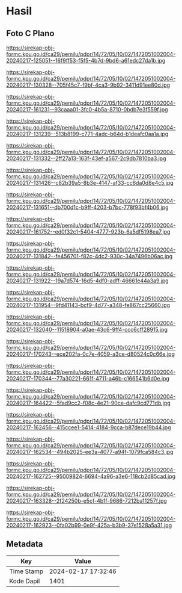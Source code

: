 # Hasil

## Foto C Plano

https://sirekap-obj-formc.kpu.go.id/ca29/pemilu/pdpr/14/72/05/10/02/1472051002004-20240217-125051--16f9ff53-f5f5-4b7d-9bd6-a61edc27da1b.jpg

https://sirekap-obj-formc.kpu.go.id/ca29/pemilu/pdpr/14/72/05/10/02/1472051002004-20240217-130328--705f45c7-f9bf-4ca3-9b92-3411d91ee80d.jpg

https://sirekap-obj-formc.kpu.go.id/ca29/pemilu/pdpr/14/72/05/10/02/1472051002004-20240217-161231--93caaa01-3fc0-4b5a-8710-0bdb7e3f559f.jpg

https://sirekap-obj-formc.kpu.go.id/ca29/pemilu/pdpr/14/72/05/10/02/1472051002004-20240217-131239--513b8199-c771-4adc-b64d-b1deafc0aa1a.jpg

https://sirekap-obj-formc.kpu.go.id/ca29/pemilu/pdpr/14/72/05/10/02/1472051002004-20240217-131332--2ff27a13-163f-43ef-a567-2c9db7810ba3.jpg

https://sirekap-obj-formc.kpu.go.id/ca29/pemilu/pdpr/14/72/05/10/02/1472051002004-20240217-131426--c82b39a5-8b3e-4147-af33-cc6da0d8e4c5.jpg

https://sirekap-obj-formc.kpu.go.id/ca29/pemilu/pdpr/14/72/05/10/02/1472051002004-20240217-131651--db700d1c-b9ff-4203-b7bc-778f93bf4b06.jpg

https://sirekap-obj-formc.kpu.go.id/ca29/pemilu/pdpr/14/72/05/10/02/1472051002004-20240217-161752--ed0f32c1-5404-4777-923b-6a5df5198ea7.jpg

https://sirekap-obj-formc.kpu.go.id/ca29/pemilu/pdpr/14/72/05/10/02/1472051002004-20240217-131842--fe456701-f82c-4dc2-930c-34a7496b06ac.jpg

https://sirekap-obj-formc.kpu.go.id/ca29/pemilu/pdpr/14/72/05/10/02/1472051002004-20240217-131922--19a7d574-16d5-4df0-adff-46661e44a3a9.jpg

https://sirekap-obj-formc.kpu.go.id/ca29/pemilu/pdpr/14/72/05/10/02/1472051002004-20240217-131954--9fd41143-bcf9-4d77-a348-fe867cc25660.jpg

https://sirekap-obj-formc.kpu.go.id/ca29/pemilu/pdpr/14/72/05/10/02/1472051002004-20240217-132040--11518904-a0ae-43c6-9ff4-ccc6cff28915.jpg

https://sirekap-obj-formc.kpu.go.id/ca29/pemilu/pdpr/14/72/05/10/02/1472051002004-20240217-170243--ece202fa-0c7e-4059-a3ce-d80524c0c66e.jpg

https://sirekap-obj-formc.kpu.go.id/ca29/pemilu/pdpr/14/72/05/10/02/1472051002004-20240217-170344--77a30221-661f-4711-a46b-c166541b6d0e.jpg

https://sirekap-obj-formc.kpu.go.id/ca29/pemilu/pdpr/14/72/05/10/02/1472051002004-20240217-164422--5fad9cc2-f08c-4e21-90ce-dafc9cd771db.jpg

https://sirekap-obj-formc.kpu.go.id/ca29/pemilu/pdpr/14/72/05/10/02/1472051002004-20240217-162456--415ccee1-5414-4184-9cca-b87dece19b44.jpg

https://sirekap-obj-formc.kpu.go.id/ca29/pemilu/pdpr/14/72/05/10/02/1472051002004-20240217-162534--494b2025-ee3a-4077-a94f-1079fca584c3.jpg

https://sirekap-obj-formc.kpu.go.id/ca29/pemilu/pdpr/14/72/05/10/02/1472051002004-20240217-162725--95009824-6694-4a96-a3e6-118cb2d85cad.jpg

https://sirekap-obj-formc.kpu.go.id/ca29/pemilu/pdpr/14/72/05/10/02/1472051002004-20240217-163328--2f24250b-e5cf-4b1f-9686-7212ba11257f.jpg

https://sirekap-obj-formc.kpu.go.id/ca29/pemilu/pdpr/14/72/05/10/02/1472051002004-20240217-162923--0fa02b99-0e9f-425a-b3b9-37e1528a5a31.jpg


## Metadata

| Key        | Value               |
| ---------- | ------------------- |
| Time Stamp | 2024-02-17 17:32:46 |
| Kode Dapil | 1401                |



